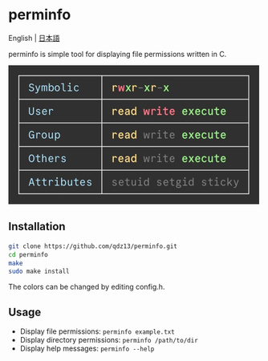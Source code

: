 # perminfo
English | [日本語](README-ja.md)

perminfo is simple tool for displaying file permissions written in C.

<img src="preview.jpg" width="500">

## Installation
```sh
git clone https://github.com/qdz13/perminfo.git
cd perminfo
make
sudo make install
```
The colors can be changed by editing config.h.

## Usage
* Display file permissions: `perminfo example.txt`
* Display directory permissions: `perminfo /path/to/dir`
* Display help messages: `perminfo --help`
